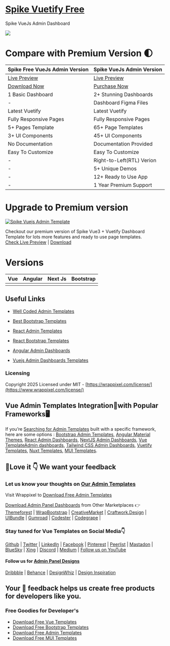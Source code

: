 
# <a href="https://spike-vue-free.netlify.app/">Spike Vuetify Free</a>
Spike VueJs Admin Dashboard

<!-- Main image of Template -->
<a target="_blank" href="https://www.wrappixel.com/templates/spike-free-vuejs-admin-template/">
  <img src="https://www.wrappixel.com/wp-content/uploads/edd/2023/10/spike-free-vuetify-vuejs-admin-template-wp.jpg" />
</a>


# Compare with Premium Version 🌓

<table>
<thead>
<tr>
<th>Spike Free VueJs Admin Version</th>
<th>Spike VueJs Admin Version</th>
</tr>
</thead>
<tbody>
<tr>
  <td>
    <a href="https://spike-vue-free.netlify.app/">Live Preview</a>
  </td>
  <td>
  <a href="https://spike-vue-main.netlify.app/dashboard1">Live Preview</a>
  </td>
</tr>
<tr>
  <td>
      <a href="https://www.wrappixel.com/templates/spike-free-vuejs-admin-template/">Download Now</a>
  </td>
  <td>
    <a href="https://www.wrappixel.com/templates/spike-vuejs-admin-dashboard/?ref=33">Purchase Now</a>
  </td>
</tr>
<tr>
  <td>
  1 Basic Dashboard
  </td>
  <td>
  2+ Stunning Dashboards
  </td>
</tr>
<tr>
  <td>
  -
  </td>
  <td>
  Dashboard Figma Files
  </td>
</tr>
<tr>
  <td>
  Latest Vuetify
  </td>
  <td>
  Latest Vuetify
  </td>
</tr>
<tr>
  <td>
  Fully Responsive Pages
  </td>
  <td>
  Fully Responsive Pages
  </td>
</tr>
<tr>
  <td>
  5+ Pages Template
  </td>
  <td>
  65+ Page Templates
  </td>
</tr>
<tr>
  <td>
  3+ UI Components
  </td>
  <td>
  45+ UI Components
  </td>
</tr>
<tr>
  <td>
  No Documentation
  </td>
  <td>
  Documentation Provided
  </td>
</tr>
<tr>
  <td>
  Easy To Customize
  </td>
  <td>
  Easy To Customize
  </td>
</tr>
<tr>
  <td>
  -
  </td>
  <td>
  Right-to-Left(RTL) Verion
  </td>
</tr>
<tr>
  <td>
  -
  </td>
  <td>
  5+ Unique Demos
  </td>
</tr>
<tr>
  <td>
  -
  </td>
  <td>
  12+ Ready to Use App
  </td>
</tr>
<tr>
  <td>
  -
  </td>
  <td>
  1 Year Premium Support
  </td>
</tr>
</tbody>
</table>

# Upgrade to Premium version

<a target="_blank" href="https://www.wrappixel.com/templates/spike-vuejs-admin-dashboard/?ref=33">
  <img src="https://craftwork.design/wp-content/uploads/edd/2024/10/Spike-Vue-craftwork-1600x1200-1.png" alt="Spike Vuejs Admin Template">
</a>
<p>
  Checkout our premium version of Spike Vue3 + Vuetify Dashboard Template for lots more features and ready to use page templates.<br>
  <a href="https://spike-vue-main.netlify.app/dashboard1">Check Live Preview</a> | <a href="https://www.wrappixel.com/templates/spike-vuejs-admin-dashboard/?ref=33">Download</a>
</p>

<!-- Versions of Template -->
# Versions
<table>
<thead>
<tr>
<th>Vue</th>
<th>Angular</th>
<th>Next Js</th>
<th>Bootstrap</th>
</tr>
</thead>
<tbody>
<tr>
<td>
  <a href="https://www.wrappixel.com/templates/spike-vuejs-admin-dashboard/?ref=33" width="150px">
    <img src="https://www.wrappixel.com/wp-content/uploads/edd/2023/09/spike-vuejs-admin-dashboard-prev-img.jpg" alt="" style="max-width:150px;">
  </a>
</td>
<td>
  <a href="https://www.wrappixel.com/templates/spike-angular-admin-template/?ref=33" rel="nofollow" width="150px">
    <img src="https://www.wrappixel.com/wp-content/uploads/edd/2023/10/spike-angular-material-admin-dashboard-ws.jpg" alt="" style="max-width:150px;">
  </a>
</td>
<td>
  <a href="https://www.wrappixel.com/templates/spike-nextjs-admin-template/?ref=33" rel="nofollow" width="150px">
    <img src="https://www.wrappixel.com/wp-content/uploads/edd/2023/09/spike-nextjs-admin-dashboard-prev-img.jpg" alt="" style="max-width:150px;">
  </a>
</td>
<td>
  <a href="https://www.wrappixel.com/templates/spike-bootstrap-admin-dashboard/?ref=33" rel="nofollow" width="150px">
    <img src="https://www.wrappixel.com/wp-content/uploads/edd/2023/09/spike-bootstrap-admin-dashboard-prev-img.jpg" alt="" style="max-width:150px;">
  </a>
</td>
</td>
  
</tr>
</tbody>
</table>





## Useful Links

-   [Well Coded Admin Templates](https://www.wrappixel.com/templates/category/admin-dashboard-templates/?utm_source=github)
    
-   [Best Bootstrap Templates](https://www.wrappixel.com/templates/category/bootstrap-templates/?utm_source=github)  
    
-   [React Admin Templates](https://www.wrappixel.com/templates/category/react-dashboard/?utm_source=github)  
    
-   [React Bootstrap Templates](https://www.wrappixel.com/templates/category/react-bootstrap-templates/?utm_source=github) 
- [Angular Admin Dashboards](https://www.wrappixel.com/templates/category/angular-admin-dashboard-templates/?utm_source=github)  
    
-   [Vuejs Admin Dashboards Templates](https://www.wrappixel.com/templates/category/vue-dashboard/?utm_source=github)

    

### Licensing 
Copyright 2025 Licensed under MIT -  [https://wrappixel.com/license/](https://www.wrappixel.com/license/)
    

##  Vue Admin Templates Integration🔗with Popular Frameworks🖥️

If you’re  [Searching for Admin Templates](https://www.wrappixel.com/templates/category/admin-dashboard-templates/?utm_source=github) built with a specific framework, here are some options : [Bootstrap Admin Templates](https://www.wrappixel.com/templates/category/bootstrap-admin-dashboard-template/?utm_source=github), [Angular Material Themes](https://www.wrappixel.com/templates/category/angular-material-themes/?utm_source=github), [React Admin Dashboards](https://www.wrappixel.com/templates/category/react-dashboard/?utm_source=github), [NextJS Admin Dashboards](https://www.wrappixel.com/templates/category/nextjs-dashboard/?utm_source=github), [Vue TemplateAdmin dashboards](https://www.wrappixel.com/templates/category/vuejs-templates-dashboard/?utm_source=github), [Tailwind CSS Admin Dashboards](https://www.wrappixel.com/templates/category/tailwind-dashboard/?utm_source=github), [Vuetify Templates](https://www.wrappixel.com/templates/category/vuetify-templates/?utm_source=github), [Nuxt Templates](https://www.wrappixel.com/templates/category/nuxt-templates/?utm_source=github), [MUI Templates](https://www.wrappixel.com/templates/category/mui-templates/?utm_source=github).

## 🤩Love it 👇 We want your feedback

### Let us know your thoughts on  [Our Admin Templates](https://www.wrappixel.com/templates/category/admin-dashboard-templates/)

Visit  Wrappixel  to  [Download Free Admin Templates](https://www.wrappixel.com/templates/category/free-admin-panel-templates/)

[Download Admin Panel Dashboards](https://www.wrappixel.com/templates/category/admin-dashboard-templates/)  from Other Marketplaces 👉  [Themeforest](https://themeforest.net/user/wrappixel)  |  [WrapBootstrap](https://wrapbootstrap.com/user/wrappixel)  |  [CreativeMarket](https://creativemarket.com/wrappixel)  |  [Craftwork.Design](https://craftwork.design/author/wrappixel/)  |  [UIBundle](https://uibundle.com/authors/wrappixel)  |  [Gumroad](https://wrappixel.gumroad.com/)  |  [Codester](https://codester.com/wrappixel)  |  [Codegrape](https://codegrape.com/user/Wrappixel)  |

### Stay tuned for Vue Templates on Social Media👇

[Github](https://github.com/wrappixel)  |  [Twitter](https://twitter.com/wrappixel)  |  [LinkedIn](https://linkedin.com/company/wrappixel)  |  [Facebook](https://facebook.com/wrappixel)  |  [Pinterest](https://pinterest.com/wrappixel_templates/)  |  [Peerlist](https://peerlist.io/wrappixel)  |  [Mastadon](https://mastodon.social/@wrappixel)  |  [BlueSky](https://bsky.app/profile/wrappixel.bsky.social)  |  [Xing](https://www.xing.com/pages/wrappixel)  |  [Discord](https://discord.com/invite/eMzE8F6Wqs) | [Medium](https://medium.com/wrappixel) |  [Follow us on YouTube](https://www.youtube.com/@WrapPixel)

#### Follow us for [Admin Panel Designs](https://www.wrappixel.com/templates/category/admin-dashboard-templates/)
[Dribbble](https://dribbble.com/wrappixel) | [Behance](https://www.behance.net/wrappixel-templates) | [DesignWhiz](https://www.mydesignwhiz.com/user-profile/f03bc809-564f-4fd0-bfd5-f5c539b02f1a) | [Design Inspiration](https://www.designspiration.com/wrappixel/)

## Your 🤝 feedback helps us create free products for developers like you.

### Free Goodies for Developer's 
- [Download Free Vue Templates](https://www.wrappixel.com/templates/category/vuejs-templates/)
- [Download Free Bootstrap Templates](https://www.wrappixel.com/templates/category/free-bootstrap-templates/?utm_source=github)
- [Download Free Admin Templates](https://www.wrappixel.com/templates/category/free-admin-panel-templates/)
- [Download Free MUI Templates](https://www.wrappixel.com/templates/category/mui-templates/?utm_source=github)

